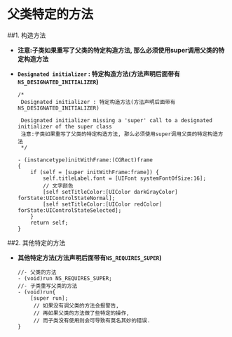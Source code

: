 # 父类特定的方法

##1. 构造方法
- **注意:子类如果重写了父类的特定构造方法, 那么必须使用super调用父类的特定构造方法**
- **`Designated initializer` : 特定构造方法(方法声明后面带有`NS_DESIGNATED_INITIALIZER`)**

  ```objc
  /*
   Designated initializer : 特定构造方法(方法声明后面带有NS_DESIGNATED_INITIALIZER)

   Designated initializer missing a 'super' call to a designated initializer of the super class
   注意:子类如果重写了父类的特定构造方法, 那么必须使用super调用父类的特定构造方法
   */

  - (instancetype)initWithFrame:(CGRect)frame
  {
      if (self = [super initWithFrame:frame]) {
          self.titleLabel.font = [UIFont systemFontOfSize:16];
          // 文字颜色
          [self setTitleColor:[UIColor darkGrayColor] forState:UIControlStateNormal];
          [self setTitleColor:[UIColor redColor] forState:UIControlStateSelected];
      }
      return self;
  }
  ```

##2. 其他特定的方法

- **其他特定方法(方法声明后面带有`NS_REQUIRES_SUPER`)**

  ```objc
  //- 父类的方法
  - (void)run NS_REQUIRES_SUPER;
  //- 子类重写父类的方法
  - (void)run{
      [super run];
       // 如果没有调父类的方法会报警告, 
       // 再如果父类的方法做了些特定的操作, 
       // 而子类没有使用则会可导致有莫名其妙的错误.
  }
  ```